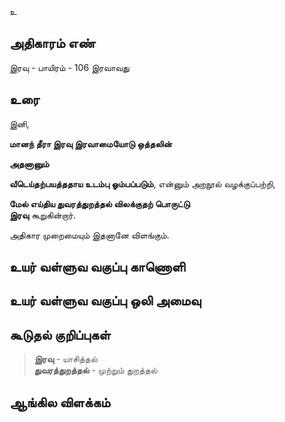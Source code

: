 உ


## அதிகாரம் எண்

இரவு - பாயிரம் - 106 	இரவாவது
## உரை

இனி,  

**மானந் தீரா இரவு இரவாமையோடு ஒத்தலின்**  

**அதனானும்**  

**வீடெய்தற்பயத்ததாய உடம்பு ஓம்பப்படும்**, என்னும் அறநூல் வழக்குப்பற்றி,  

**மேல் எய்திய துவரத்துறத்தல் விலக்குதற் பொருட்டு**  
**இரவு** கூறுகின்றார்.  

அதிகார முறைமையும் இதனானே விளங்கும்.

## உயர் வள்ளுவ வகுப்பு காணொளி


## உயர் வள்ளுவ வகுப்பு ஒலி அமைவு 


## கூடுதல் குறிப்புகள்

>**இரவு** - யாசித்தல்  
>**துவரத்துறத்தல்** - முற்றும் துறத்தல் 

## ஆங்கில விளக்கம்

